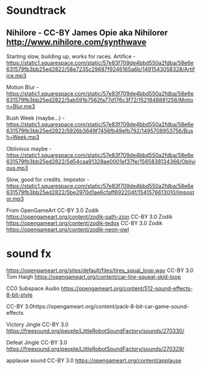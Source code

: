 # Soundtrack

## Nihilore - CC-BY James Opie aka Nihilorer http://www.nihilore.com/synthwave

Starting slow, building up, works for races.
Artifice - https://static1.squarespace.com/static/57e83f709de4bbd550a2fdba/58e6e631579fb3bb25ed2822/58e7235c29687f9246165a6b/1491543058328/Artifice.mp3

Motion Blur - https://static1.squarespace.com/static/57e83f709de4bbd550a2fdba/58e6e631579fb3bb25ed2822/5ab591b7562fa77d176c3f72/1521848881258/Motion+Blur.mp3

Bush Week (maybe...) - https://static1.squarespace.com/static/57e83f709de4bbd550a2fdba/58e6e631579fb3bb25ed2822/5926b3649f7456fb49efb792/1495708953756/Bush+Week.mp3

Oblivious maybe - https://static1.squarespace.com/static/57e83f709de4bbd550a2fdba/58e6e631579fb3bb25ed2822/5d54caa91328ae0001ef37fe/1565838134366/Oblivious.mp3


Slow, good for credits.
Impostor - https://static1.squarespace.com/static/57e83f709de4bbd550a2fdba/58e6e631579fb3bb25ed2822/5be2970d1ae6cfaff692204f/1541576613010/Impostor.mp3



From OpenGameArt
CC-BY 3.0 Zodik https://opengameart.org/content/zodik-path-zion
CC-BY 3.0 Zodik https://opengameart.org/content/zodik-tedox
CC-BY 3.0 Zodik https://opengameart.org/content/zodik-neon-owl

# sound fx

https://opengameart.org/sites/default/files/tires_squal_loop.wav
CC-BY 3.0 Tom Haigh https://opengameart.org/content/car-tire-squeal-skid-loop


CC0 Subspace Audio https://opengameart.org/content/512-sound-effects-8-bit-style

CC-BY 3.0https://opengameart.org/content/pack-8-bit-car-game-sound-effects

Victory Jingle CC-BY 3.0 https://freesound.org/people/LittleRobotSoundFactory/sounds/270330/

Defeat Jingle CC-BY 3.0 https://freesound.org/people/LittleRobotSoundFactory/sounds/270329/

applause sound CC-BY 3.0 https://opengameart.org/content/applause

